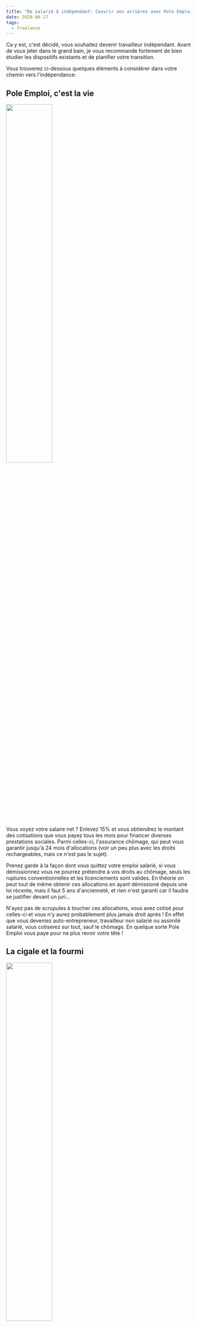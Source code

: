 ```yaml
---
title: "De salarié à indépendant: Couvrir ses arrières avec Pole Emploi"
date: 2020-06-17
tags:
  - freelance
---
```


Ca y est, c'est décidé, vous souhaitez devenir travailleur indépendant.
Avant de vous jeter dans le grand bain, je vous recommande fortement de bien étudier les dispositifs existants et de planifier votre transition.

Vous trouverez ci-dessous quelques éléments à considérer dans votre chemin vers l'indépendance:

## Pole Emploi, c'est la vie

<img src="https://media.giphy.com/media/VTxmwaCEwSlZm/source.gif" width="50%" />

Vous voyez votre salaire net ? Enlevez 15% et vous obtiendrez le montant des cotisations que vous payez tous les mois pour financer diverses prestations sociales. Parmi celles-ci, l'assurance chômage, qui peut vous garantir jusqu'à 24 mois d'allocations (voir un peu plus avec les droits rechargeables, mais ce n'est pas le sujet).

Prenez garde à la façon dont vous quittez votre emploi salarié, si vous démissionnez vous ne pourrez prétendre à vos droits au chômage, seuls les ruptures conventionnelles et les licenciements sont valides. En théorie on peut tout de même obtenir ces allocations en ayant démissioné depuis une loi récente, mais il faut 5 ans d'ancienneté, et rien n'est garanti car il faudra se justifier devant un juri...

N'ayez pas de scrupules à toucher ces allocations, vous avez cotisé pour celles-ci et vous n'y aurez probablement plus jamais droit après ! En effet que vous deveniez auto-entrepreneur, travailleur non salarié ou assimilé salarié, vous cotiserez sur tout, sauf le chômage. En quelque sorte Pole Emploi vous paye pour ne plus revoir votre tête !

## La cigale et la fourmi

<img src="https://media.giphy.com/media/5uZgcupw4RYWI/source.gif" width="50%" />

Ces allocations sont faites pour vous soutenir dans votre recherche d'emploi. Ca tombe bien, votre objectif est de créer votre propre emploi !

Vous trouverez deux dispositifs d'indemnisation pour les créateurs d'entreprise:

- La fourmi: le maintien de l'ARE (Aide au Retour à l'Emploi), il s'agit de votre allocation mensuelle qui peut durer jusqu'à épuisement de vos droits. Son montant est d'environ 57% de votre salaire brut.

- La cigale: l'ARCE (Aide à la Reprise ou Création d'Entreprise), qui représente 45% de la somme totale qui aurait dû vous être versée en maintien de l'ARE mais qui vous est remis en deux fois, à la création et le reste 6 mois plus tard.

A noter que l'ARCE ne doit pas être confondu avec l'ACRE (anciennement ACCRE) qui est un allégement de charges sociales pour le démarrage d'une activité, et qui est désormais systématique pour chaque création d'entreprise.

## L'auto entreprise, c'est pas automatique

<img src="https://media.giphy.com/media/PqcIFm93VxA8o/source.gif" width="50%" />

Voici venu le moment de choisir votre futur statut juridique, et partout vous voyez des articles et des recommandations pour un statut apparu en 2008: L'auto-entrepreneur, renommé depuis micro-entrepreneur.

Après 6 ans en auto-entrepreneur moi-même, et après avoir créé ma SARLU (ou EURL, c'est la même chose) cette année, voici pourquoi je pense que celui-ci ne devrait pas être le statut par défaut du freelance qui démarre et qui a des droits Pole Emploi:

Si vous avez choisi le maintien de votre ARE, vous devrez déclarer tous les mois votre CA et voir Pole-Emploi faire des complément au cas où votre revenu net ne dépasse pas le montant de votre allocation.

Dans le cas d'une EURL ou d'une SASU assujetie à l'impôt sur les sociétés, vous pouvez décider de ne vous verser aucune rémunération et vivre sur votre ARE de Pole Emploi sur la durée d'assurance chômage restante, ce qui vous permet d'accumuler de la trésorerie dans votre entreprise et anticiper sereinement le moment où vous enlèverez les petites roulettes.

Si vous n'avez pas de gros investissements à faire au démarrage, que votre train de vie peut être soutenable avec 57% de votre salaire brut, et que vous êtes à l'impôt sur les sociétés je vous recommande de faire la fourmi et de choisir le maintien de l'ARE qui vous assurera un revenu régulier et une optimisation de votre trésorerie.
